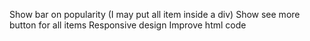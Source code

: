 Show bar on popularity (I may put all item inside a div)
Show see more button for all items
Responsive design
Improve html code